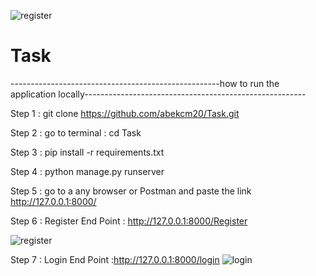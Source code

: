 ![register](https://user-images.githubusercontent.com/74650961/120535685-e8389b00-c400-11eb-93b4-b4dc365c1aee.png)
# Task


----------------------------------------------------how to run the application locally-------------------------------------------------------

Step 1 :   git clone https://github.com/abekcm20/Task.git

Step 2 :   go to terminal :   cd Task

Step 3 :   pip install -r requirements.txt 

Step 4 :   python manage.py runserver

Step 5 :   go to a any browser or Postman and paste the link http://127.0.0.1:8000/

Step 6 :   Register
           End Point : http://127.0.0.1:8000/Register
           
![register](https://user-images.githubusercontent.com/74650961/120535731-f5558a00-c400-11eb-9be6-9ac25b586283.png)

Step 7 :   Login
           End Point :http://127.0.0.1:8000/login
![login](https://user-images.githubusercontent.com/74650961/120535785-06060000-c401-11eb-88e8-e82c3f67e3ff.png)
